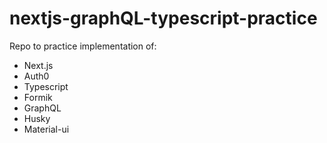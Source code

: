 # nextjs-graphQL-typescript-practice

Repo to practice implementation of:
- Next.js 
- Auth0
- Typescript
- Formik 
- GraphQL 
- Husky
- Material-ui
